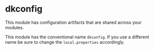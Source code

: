 # dkconfig

This module has configuration artifacts that are shared across your modules.

This module has the conventional name `dkconfig`.
If you use a different name be sure to change the `local.properties` accordingly.
